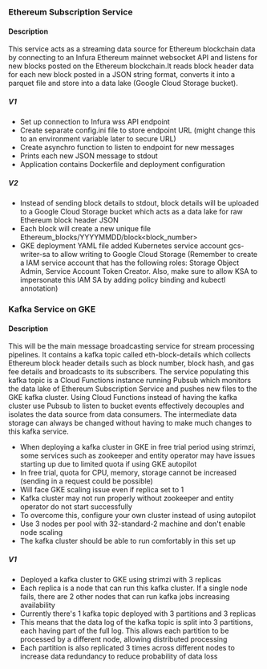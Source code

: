 ### Ethereum Subscription Service

#### Description
This service acts as a streaming data source for Ethereum blockchain data by connecting to an Infura Ethereum mainnet websocket API and listens for new blocks posted on the Ethereum blockchain.It reads block header data for each new block posted in a JSON string format, converts it into a parquet file and store into a data lake (Google Cloud Storage bucket).

##### V1 
- Set up connection to Infura wss API endpoint
- Create separate config.ini file to store endpoint URL (might change this to an environment variable later to secure URL)
- Create asynchro function to listen to endpoint for new messages
- Prints each new JSON message to stdout
- Application contains Dockerfile and deployment configuration

##### V2
- Instead of sending block details to stdout, block details will be uploaded to a Google Cloud Storage bucket which acts as a data lake for raw Ethereum block header JSON
- Each block will create a new unique file Ethereum_blocks/YYYYMMDD/block<block_number>
- GKE deployment YAML file added Kubernetes service account gcs-writer-sa to allow writing to Google Cloud Storage (Remember to create a IAM service account that has the following roles: Storage Object Admin, Service Account Token Creator. Also, make sure to allow KSA to impersonate this IAM SA by adding policy binding and kubectl annotation)


### Kafka Service on GKE

#### Description
This will be the main message broadcasting service for stream processing pipelines. It contains a kafka topic called eth-block-details which collects Ethereum block header details such as block number, block hash, and gas fee details and broadcasts to its subscribers. The service populating this kafka topic is a Cloud Functions instance running Pubsub which monitors the data lake of Ethereum Subscription Service and pushes new files to the GKE kafka cluster. Using Cloud Functions instead of having the kafka cluster use Pubsub to listen to bucket events effectively decouples and isolates the data source from data consumers. The intermediate data storage can always be changed without having to make much changes to this kafka service.

- When deploying a kafka cluster in GKE in free trial period using strimzi, some services such as zookeeper and entity operator may have issues starting up due to limited quota if using GKE autopilot
- In free trial, quota for CPU, memory, storage cannot be increased (sending in a request could be possible)
- Will face GKE scaling issue even if replica set to 1
- Kafka cluster may not run properly without zookeeper and entity operator do not start successfully
- To overcome this, configure your own cluster instead of using autopilot
- Use 3 nodes per pool with 32-standard-2 machine and don't enable node scaling
- The kafka cluster should be able to run comfortably in this set up

##### V1 
- Deployed a kafka cluster to GKE using strimzi with 3 replicas
- Each replica is a node that can run this kafka cluster. If a single node fails, there are 2 other nodes that can run kafka jobs increasing availability
- Currently there's 1 kafka topic deployed with 3 partitions and 3 replicas
- This means that the data log of the kafka topic is split into 3 partitions, each having part of the full log. This allows each partition to be processed by a different node, allowing distributed processing
- Each partition is also replicated 3 times across different nodes to increase data redundancy to reduce probability of data loss
